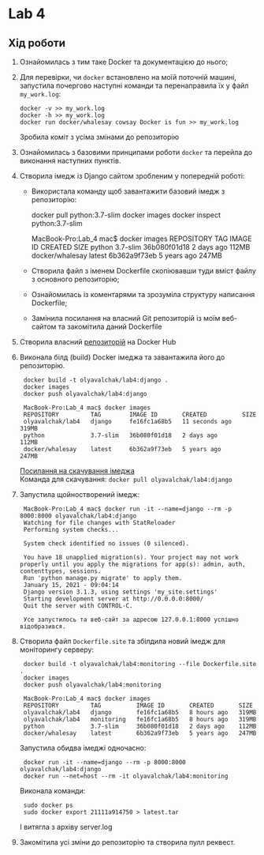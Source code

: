 # Lab 4
## Хід роботи
1. Ознайомилась з тим таке Docker та документацією до нього;
2. Для перевірки, чи ```docker``` встановлено на моїй поточній машині, запустила почергово наступні команди та перенаправила їх у файл ```my_work.log```:
        
       docker -v >> my_work.log
       docker -h >> my_work.log
       docker run docker/whalesay cowsay Docker is fun >> my_work.log
   Зробила коміт з усіма змінами до репозиторію
3. Ознайомилась з базовими принципами роботи ```docker``` та перейла до виконання наступних пунктів.
4. Створила імедж із Django сайтом зробленим у попередній роботі:
    * Використала команду щоб завантажити базовий імедж з репозиторію:
            
        docker pull python:3.7-slim
        docker images
        docker inspect python:3.7-slim
          
        MacBook-Pro:Lab_4 mac$ docker images
        REPOSITORY        TAG        IMAGE ID       CREATED       SIZE
        python            3.7-slim   36b080f01d18   2 days ago    112MB
        docker/whalesay   latest     6b362a9f73eb   5 years ago   247MB

    * Створила файл з іменем Dockerfile скопіювавши туди вміст файлу з основного репозиторію;
    * Ознайомилась із коментарями та зрозуміла структуру написання Dockerfile;
    * Замінила посилання на власний Git репозиторій із моїм веб-сайтом та закомітила даний Dockerfile
5. Створила власний [репозиторій](https://hub.docker.com/repository/docker/olyavalchak/lab4) на Docker Hub
6. Виконала білд (build) Docker імеджа та завантажила його до репозиторію.
        
        docker build -t olyavalchak/lab4:django .
        docker images
        docker push olyavalchak/lab4:django
       
        MacBook-Pro:Lab_4 mac$ docker images
        REPOSITORY         TAG        IMAGE ID       CREATED          SIZE
        olyavalchak/lab4   django     fe16fc1a68b5   11 seconds ago   319MB
        python             3.7-slim   36b080f01d18   2 days ago       112MB
        docker/whalesay    latest     6b362a9f73eb   5 years ago      247MB
    [Посилання на скачування імеджа](https://hub.docker.com/layers/olyavalchak/lab4/django/images/sha256-6c287a125f9898fe1866c69ba46ba45ffef682da18bde5d5afba60431e9e9ebb?context=repo)  
    Команда для скачування: ```docker pull olyavalchak/lab4:django```
7. Запустила щойностворений імедж:
        
        MacBook-Pro:Lab_4 mac$ docker run -it --name=django --rm -p 8000:8000 olyavalchak/lab4:django
        Watching for file changes with StatReloader
        Performing system checks...

        System check identified no issues (0 silenced).

        You have 18 unapplied migration(s). Your project may not work properly until you apply the migrations for app(s): admin, auth, contenttypes, sessions.
        Run 'python manage.py migrate' to apply them.
        January 15, 2021 - 09:04:14
        Django version 3.1.3, using settings 'my_site.settings'
        Starting development server at http://0.0.0.0:8000/
        Quit the server with CONTROL-C.
       
        Усе запустилось та веб-сайт за адресою 127.0.0.1:8000 успішно відобразився.
8. Створила файл ```Dockerfile.site``` та збілдила новий імедж для моніторингу серверу:
        
        docker build -t olyavalchak/lab4:monitoring --file Dockerfile.site .
        docker images
        docker push olyavalchak/lab4:monitoring
       
        MacBook-Pro:Lab_4 mac$ docker images
        REPOSITORY         TAG          IMAGE ID       CREATED       SIZE
        olyavalchak/lab4   django       fe16fc1a68b5   8 hours ago   319MB
        olyavalchak/lab4   monitoring   fe16fc1a68b5   8 hours ago   319MB
        python             3.7-slim     36b080f01d18   2 days ago    112MB
        docker/whalesay    latest       6b362a9f73eb   5 years ago   247MB
    
    Запустила обидва імеджі одночасно:
       
        docker run -it --name=django --rm -p 8000:8000 olyavalchak/lab4:django
        docker run --net=host --rm -it olyavalchak/lab4:monitoring
    
    Виконала команди:
       
        sudo docker ps
        sudo docker export 21111a914750 > latest.tar

    І витягла з архіву server.log
    
9. Закомітила усі зміни до репозиторію та створила пулл реквест.
